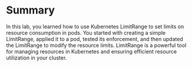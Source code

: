 # Summary

In this lab, you learned how to use Kubernetes LimitRange to set limits on resource consumption in pods. You started with creating a simple LimitRange, applied it to a pod, tested its enforcement, and then updated the LimitRange to modify the resource limits. LimitRange is a powerful tool for managing resources in Kubernetes and ensuring efficient resource utilization in your cluster.
